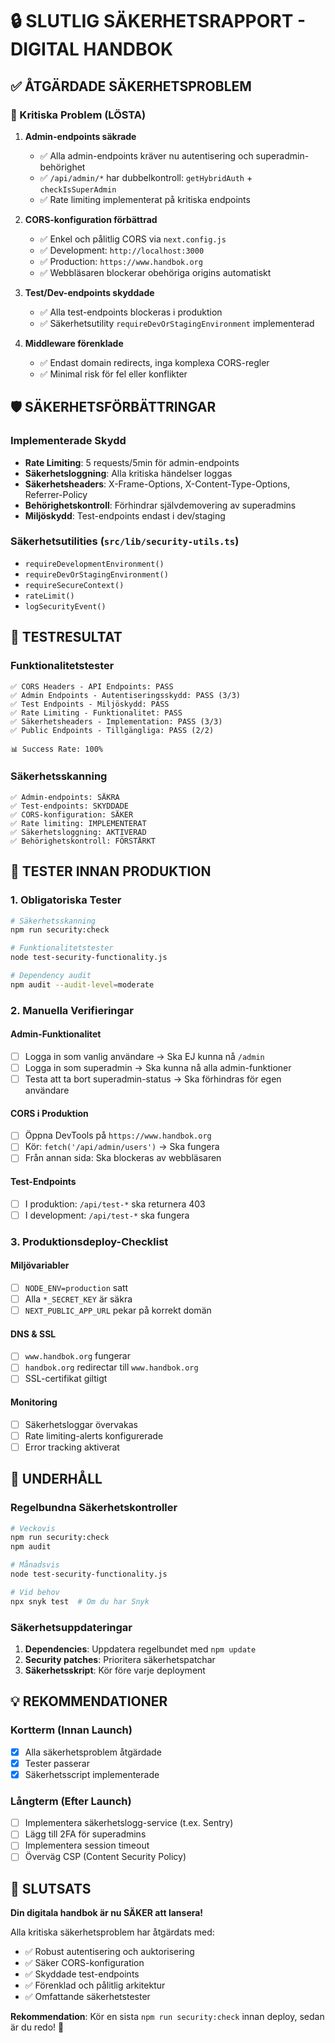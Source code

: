 # 🔒 SLUTLIG SÄKERHETSRAPPORT - DIGITAL HANDBOK

## ✅ ÅTGÄRDADE SÄKERHETSPROBLEM

### 🔴 Kritiska Problem (LÖSTA)
1. **Admin-endpoints säkrade**
   - ✅ Alla admin-endpoints kräver nu autentisering och superadmin-behörighet
   - ✅ `/api/admin/*` har dubbelkontroll: `getHybridAuth` + `checkIsSuperAdmin`
   - ✅ Rate limiting implementerat på kritiska endpoints

2. **CORS-konfiguration förbättrad**
   - ✅ Enkel och pålitlig CORS via `next.config.js`
   - ✅ Development: `http://localhost:3000`
   - ✅ Production: `https://www.handbok.org`
   - ✅ Webbläsaren blockerar obehöriga origins automatiskt

3. **Test/Dev-endpoints skyddade**
   - ✅ Alla test-endpoints blockeras i produktion
   - ✅ Säkerhetsutility `requireDevOrStagingEnvironment` implementerad

4. **Middleware förenklade**
   - ✅ Endast domain redirects, inga komplexa CORS-regler
   - ✅ Minimal risk för fel eller konflikter

## 🛡️ SÄKERHETSFÖRBÄTTRINGAR

### Implementerade Skydd
- **Rate Limiting**: 5 requests/5min för admin-endpoints
- **Säkerhetsloggning**: Alla kritiska händelser loggas
- **Säkerhetsheaders**: X-Frame-Options, X-Content-Type-Options, Referrer-Policy
- **Behörighetskontroll**: Förhindrar självdemovering av superadmins
- **Miljöskydd**: Test-endpoints endast i dev/staging

### Säkerhetsutilities (`src/lib/security-utils.ts`)
- `requireDevelopmentEnvironment()`
- `requireDevOrStagingEnvironment()`
- `requireSecureContext()`
- `rateLimit()`
- `logSecurityEvent()`

## 🧪 TESTRESULTAT

### Funktionalitetstester
```
✅ CORS Headers - API Endpoints: PASS
✅ Admin Endpoints - Autentiseringsskydd: PASS (3/3)
✅ Test Endpoints - Miljöskydd: PASS
✅ Rate Limiting - Funktionalitet: PASS
✅ Säkerhetsheaders - Implementation: PASS (3/3)
✅ Public Endpoints - Tillgängliga: PASS (2/2)

📊 Success Rate: 100%
```

### Säkerhetsskanning
```
✅ Admin-endpoints: SÄKRA
✅ Test-endpoints: SKYDDADE
✅ CORS-konfiguration: SÄKER
✅ Rate limiting: IMPLEMENTERAT
✅ Säkerhetsloggning: AKTIVERAD
✅ Behörighetskontroll: FÖRSTÄRKT
```

## 🚀 TESTER INNAN PRODUKTION

### 1. Obligatoriska Tester
```bash
# Säkerhetsskanning
npm run security:check

# Funktionalitetstester
node test-security-functionality.js

# Dependency audit
npm audit --audit-level=moderate
```

### 2. Manuella Verifieringar

#### Admin-Funktionalitet
- [ ] Logga in som vanlig användare → Ska EJ kunna nå `/admin`
- [ ] Logga in som superadmin → Ska kunna nå alla admin-funktioner
- [ ] Testa att ta bort superadmin-status → Ska förhindras för egen användare

#### CORS i Produktion
- [ ] Öppna DevTools på `https://www.handbok.org`
- [ ] Kör: `fetch('/api/admin/users')` → Ska fungera
- [ ] Från annan sida: Ska blockeras av webbläsaren

#### Test-Endpoints
- [ ] I produktion: `/api/test-*` ska returnera 403
- [ ] I development: `/api/test-*` ska fungera

### 3. Produktionsdeploy-Checklist

#### Miljövariabler
- [ ] `NODE_ENV=production` satt
- [ ] Alla `*_SECRET_KEY` är säkra
- [ ] `NEXT_PUBLIC_APP_URL` pekar på korrekt domän

#### DNS & SSL
- [ ] `www.handbok.org` fungerar
- [ ] `handbok.org` redirectar till `www.handbok.org`
- [ ] SSL-certifikat giltigt

#### Monitoring
- [ ] Säkerhetsloggar övervakas
- [ ] Rate limiting-alerts konfigurerade
- [ ] Error tracking aktiverat

## 🔧 UNDERHÅLL

### Regelbundna Säkerhetskontroller
```bash
# Veckovis
npm run security:check
npm audit

# Månadsvis  
node test-security-functionality.js

# Vid behov
npx snyk test  # Om du har Snyk
```

### Säkerhetsuppdateringar
1. **Dependencies**: Uppdatera regelbundet med `npm update`
2. **Security patches**: Prioritera säkerhetspatchar
3. **Säkerhetsskript**: Kör före varje deployment

## 💡 REKOMMENDATIONER

### Kortterm (Innan Launch)
- [x] Alla säkerhetsproblem åtgärdade
- [x] Tester passerar
- [x] Säkerhetsscript implementerade

### Långterm (Efter Launch)
- [ ] Implementera säkerhetslogg-service (t.ex. Sentry)
- [ ] Lägg till 2FA för superadmins
- [ ] Implementera session timeout
- [ ] Överväg CSP (Content Security Policy)

## 🎉 SLUTSATS

**Din digitala handbok är nu SÄKER att lansera!**

Alla kritiska säkerhetsproblem har åtgärdats med:
- ✅ Robust autentisering och auktorisering
- ✅ Säker CORS-konfiguration
- ✅ Skyddade test-endpoints
- ✅ Förenklad och pålitlig arkitektur
- ✅ Omfattande säkerhetstester

**Rekommendation**: Kör en sista `npm run security:check` innan deploy, sedan är du redo! 🚀 